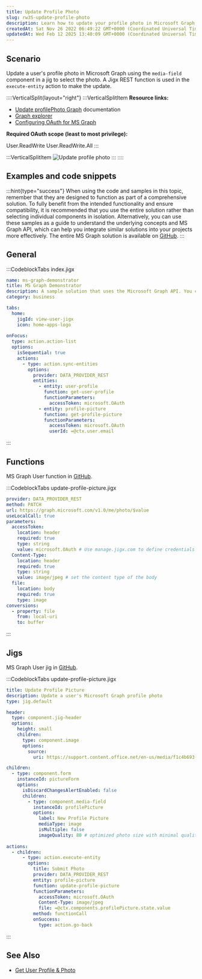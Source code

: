 ```yaml
---
title: Update Profile Photo
slug: rw3S-update-profile-photo
description: Learn how to update your profile photo in Microsoft Graph using an image picker on a Jig and a Jigx REST function. Our document provides step-by-step instructions and includes links to the Graph documentation and Graph explorer for more information. We al
createdAt: Sat Nov 26 2022 06:49:22 GMT+0000 (Coordinated Universal Time)
updatedAt: Wed Feb 12 2025 13:40:09 GMT+0000 (Coordinated Universal Time)
---
```


## Scenario

Update a user's profile photo in Microsoft Graph using the `media-field` component in a jig to select the photo. A Jigx REST function is used in the `execute-entity` action to make the update.

::::VerticalSplit{layout="right"}
:::VerticalSplitItem
**Resource links:**&#x20;

- <a href="https://learn.microsoft.com/en-us/graph/api/profilephoto-update?view=graph-rest-1.0&tabs=http" target="_blank">Update profilePhoto Graph</a> documentation&#x20;
- <a href="https://developer.microsoft.com/en-us/graph/graph-explorer" target="_blank">Graph explorer</a>
- [Configuring OAuth for MS Graph]()&#x20;

**Required OAuth scope **(least to most privilege)**:**

User.ReadWrite
User.ReadWrite.All
:::

:::VerticalSplitItem
![Update profile photo](https://archbee-image-uploads.s3.amazonaws.com/x7vdIDH6-ScTprfmi2XXX/QYTX-A2BExnkFNhSPRmVx_graph-uploadpic.png "Update profile photo")
:::
::::

## Examples and code snippets

:::hint{type="success"}
When using the code and samples in this topic, remember that they are designed to function as part of a comprehensive solution. To fully benefit from the intended functionality and ensure compatibility, it is recommended that you use the entire solution rather than selecting individual components in isolation. Alternatively, you can use these samples as a guide to understand the underlying concepts and MS Graph API, which can help you integrate similar solutions into your projects more effectively. The entire MS Graph solution is available on <a href="https://github.com/jigx-com/jigx-samples/tree/main/quickstart/jigx-MS-Graph-demonstrator" target="_blank">GitHub</a>.
:::

## General

:::CodeblockTabs
index.jigx

```yaml
name: ms-graph-demonstrator
title: MS Graph Demonstrator
description: A sample solution that uses the Microsoft Graph API. You can deploy and use this solution without any additional configuration.
category: business

tabs:
  home:
    jigId: view-user-jigx
    icon: home-apps-logo
 
onFocus: 
  type: action.action-list
  options:
    isSequential: true
    actions:
      - type: action.sync-entities
        options:
          provider: DATA_PROVIDER_REST
          entities:
            - entity: user-profile
              function: get-user-profile
              functionParameters:
                accessToken: microsoft.OAuth
            - entity: profile-picture
              function: get-profile-picture
              functionParameters:
                accessToken: microsoft.OAuth 
                userId: =@ctx.user.email   
```
:::

## Functions

MS Graph User function in <a href="https://github.com/jigx-com/jigx-samples/blob/main/quickstart/jigx-MS-Graph-demonstrator/functions/User/update-profile-picture.jigx" target="_blank">GitHub</a>.

:::CodeblockTabs
update-profile-picture.jigx

```yaml
provider: DATA_PROVIDER_REST
method: PATCH
url: https://graph.microsoft.com/v1.0/me/photo/$value
useLocalCall: true
parameters:
  accessToken:
    location: header
    required: true
    type: string
    value: microsoft.OAuth # Use manage.jigx.com to define credentials for your solution
  Content-Type:
    location: header
    required: true
    type: string
    value: image/jpeg # set the content type of the body
  file:
    location: body
    required: true
    type: image
conversions:
  - property: file
    from: local-uri
    to: buffer

```
:::

## Jigs

MS Graph User jig in <a href="https://github.com/jigx-com/jigx-samples/blob/main/quickstart/jigx-MS-Graph-demonstrator/jigs/user/update-profile-picture.jigx" target="_blank">GitHub</a>.

:::CodeblockTabs
update-profile-picture.jigx

```yaml
title: Update Profile Picture
description: Update a user's Microsoft Graph profile photo
type: jig.default

header:
  type: component.jig-header
  options:
    height: small
    children: 
      type: component.image
      options:
        source:
          uri: https://support.content.office.net/en-us/media/f1c4b693-4670-4e7a-8102-bbf1749e83fe.jpg

children:
  - type: component.form
    instanceId: pictureForm
    options:
      isDiscardChangesAlertEnabled: false
      children:
        - type: component.media-field
          instanceId: profilePicture
          options:
            label: New Profile Picture
            mediaType: image
            isMultiple: false
            imageQuality: 80 # optimized photo size with minimal quality loss
            
actions:
  - children:
      - type: action.execute-entity
        options:
          title: Submit Photo
          provider: DATA_PROVIDER_REST
          entity: profile-picture
          function: update-profile-picture
          functionParameters:
            accessToken: microsoft.OAuth
            Content-Type: image/jpeg
            file: =@ctx.components.profilePicture.state.value 
          method: functionCall
          onSuccess: 
            type: action.go-back

```
:::

## See Also

- [Get User Profile & Photo](<./Get User Profile _ Photo.md>)

